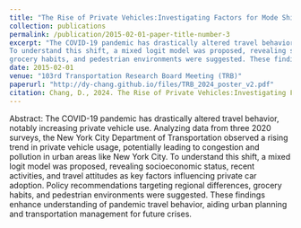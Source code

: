 ```yaml
---
title: "The Rise of Private Vehicles:Investigating Factors for Mode Shift After COVID-19"
collection: publications
permalink: /publication/2015-02-01-paper-title-number-3
excerpt: "The COVID-19 pandemic has drastically altered travel behavior, notably increasing private vehicle use. Analyzing data from three 2020 surveys, the New York City Department of Transportation observed a rising trend in private vehicle usage, potentially leading to congestion and pollution in urban areas like New York City.
To understand this shift, a mixed logit model was proposed, revealing socioeconomic status, recent activities, and travel attitudes as key factors influencing private car adoption. Policy recommendations targeting regional differences,
grocery habits, and pedestrian environments were suggested. These findings enhance understanding of pandemic travel behavior, aiding urban planning and transportation management for future crises."
date: 2015-02-01
venue: "103rd Transportation Research Board Meeting (TRB)"
paperurl: "http://dy-chang.github.io/files/TRB_2024_poster_v2.pdf"
citation: Chang, D., 2024. The Rise of Private Vehicles:Investigating Factors for Mode Shift After COVID-19. In: Transportation Research Board 103rd Annual Meeting, Washington DC, 2024.
---
```


Abstract: The COVID-19 pandemic has drastically altered travel behavior, notably increasing private vehicle use. Analyzing data from three 2020 surveys, the New York City Department of Transportation observed a rising trend in private vehicle usage, potentially leading to congestion and pollution in urban areas like New York City. To understand this shift, a mixed logit model was proposed, revealing socioeconomic status, recent activities, and travel attitudes as key factors influencing private car adoption. Policy recommendations targeting regional differences, grocery habits, and pedestrian environments were suggested.
These findings enhance understanding of pandemic travel behavior, aiding urban planning and transportation management for future crises.
